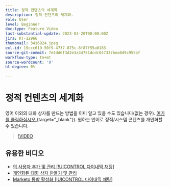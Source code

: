 ```yaml
---
title: 정적 컨텐츠의 세계화
description: 정적 컨텐츠의 세계화.
role: User
level: Beginner
doc-type: Feature Video
last-substantial-update: 2023-03-20T00:00:00Z
jira: KT-12966
thumbnail: 3416924.jpeg
exl-id: 19ccc619-50f9-4737-875c-8f87f55a0183
source-git-commit: 7e4dd6f3d2e3a34751dcdc047337bea0d9c955bf
workflow-type: tm+mt
source-wordcount: '0'
ht-degree: 0%

---
```


# 정적 컨텐츠의 세계화

영어 이외의 대화 상자를 만드는 방법을 이미 알고 있을 수도 있습니다(없는 경우). [여기를 클릭하십시오.](https://nation.marketo.com/t5/dynamic-chat-discussion/design-non-english-language-conversations-in-dynamic-chat/m-p/324317#M39){target="_blank"}). 원하는 언어로 정적/시스템 콘텐츠를 개인화할 수 있습니다.

>[!VIDEO](https://video.tv.adobe.com/v/3416924/?quality=12&learn=on)

## 유용한 비디오

* [의 사용자 추가 및 관리 [!UICONTROL 다이내믹 채팅] ](user-management.md)
* [개인화된 대화 상자 만들기 및 관리](dialogue-management.md)
* [Marketo 통합 활성화 [!UICONTROL 다이내믹 채팅] ](marketo-integration.md)
